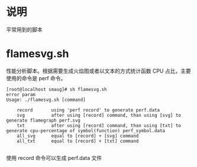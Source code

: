 # 说明
平常用到的脚本


# flamesvg.sh
性能分析脚本。根据需要生成火焰图或者以文本的方式统计函数 CPU 占比，主要使用的命令是 perf 命令。


 ```
 [root@localhost smaug]# sh flamesvg.sh 
error param
Usage: ./flamesvg.sh [command]

     record       using 'perf record' to generate perf.data
     svg          after using [record] command, than using [svg] to generate flamegraph perf.svg
     txt          after using [record] command, than using [txt] to generate cpu-percentage of symbol(function) perf_symbol.data
     all_svg      equal to [record] + [svg] command
     all_txt      equal to [record] + [txt] command
  
 ```
 
 使用 record 命令可以生成 perf.data 文件
